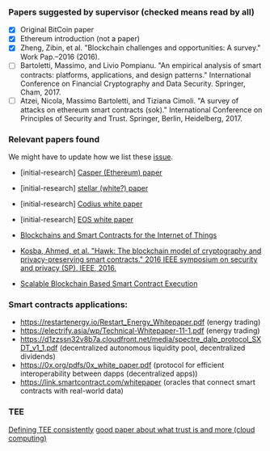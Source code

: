 ### Papers suggested by supervisor (checked means read by all)
- [x] Original BitCoin paper
- [x] Ethereum introduction (not a paper)
- [x] Zheng, Zibin, et al. "Blockchain challenges and opportunities: A survey." Work Pap.–2016 (2016).
- [ ] Bartoletti, Massimo, and Livio Pompianu. "An empirical analysis of smart contracts: platforms, applications, and design patterns." International Conference on Financial Cryptography and Data Security. Springer, Cham, 2017.
- [ ] Atzei, Nicola, Massimo Bartoletti, and Tiziana Cimoli. "A survey of attacks on ethereum smart contracts (sok)." International Conference on Principles of Security and Trust. Springer, Berlin, Heidelberg, 2017.

### Relevant papers found
 We might have to update how we list these [issue](https://github.com/ikdekker/bsc-smart-contract-research/issues/3).
- [initial-research] [Casper (Ethereum) paper](https://arxiv.org/pdf/1710.09437.pdf)
- [initial-research] [stellar (white?) paper](https://www.stellar.org/papers/stellar-consensus-protocol.pdf)
- [initial-research] [Codius white paper](https://github.com/codius/codius-wiki/wiki/White-Paper)
- [initial-research] [EOS white paper](https://github.com/EOSIO/Documentation/blob/master/TechnicalWhitePaper.md)
- [Blockchains and Smart Contracts for the Internet of Things](https://ieeexplore.ieee.org/stamp/stamp.jsp?arnumber=7467408)
- [Kosba, Ahmed, et al. "Hawk: The blockchain model of cryptography and privacy-preserving smart contracts." 2016 IEEE symposium on security and privacy (SP). IEEE, 2016.](https://users.soe.ucsc.edu/~owen/courses/cmps223/papers/hawk.pdf)

- [Scalable Blockchain Based Smart Contract
Execution](https://ieeexplore-ieee-org.tudelft.idm.oclc.org/stamp/stamp.jsp?tp=&arnumber=8368383)

### Smart contracts applications:

- https://restartenergy.io/Restart_Energy_Whitepaper.pdf (energy trading)
- https://electrify.asia/wp/Technical-Whitepaper-11-1.pdf (energy trading)
- https://d1zzssn32v8b7a.cloudfront.net/media/spectre_dalp_protocol_SXDT_v1_1.pdf (decentralized autonomous liquidity pool, decentralized dividends)
- https://0x.org/pdfs/0x_white_paper.pdf (protocol for efficient interoperability between dapps (decentralized apps))
- https://link.smartcontract.com/whitepaper (oracles that connect smart contracts with real-world data)


### TEE 

[Defining TEE consistently](https://hal.archives-ouvertes.fr/hal-01246364/document)
[good paper about what trust is and more (cloud computing)](https://core.ac.uk/download/pdf/81622719.pdf)
